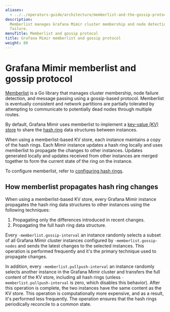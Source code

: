 ```yaml
---
aliases:
  - ../../operators-guide/architecture/memberlist-and-the-gossip-protocol/
description:
  Memberlist manages Grafana Mimir cluster membership and node detection
  failure.
menuTitle: Memberlist and gossip protocol
title: Grafana Mimir memberlist and gossip protocol
weight: 80
---
```


# Grafana Mimir memberlist and gossip protocol

[Memberlist](https://github.com/hashicorp/memberlist) is a Go library that manages cluster membership, node failure detection, and message passing using a gossip-based protocol.
Memberlist is eventually consistent and network partitions are partially tolerated by attempting to communicate to potentially dead nodes through multiple routes.

By default, Grafana Mimir uses memberlist to implement a [key-value (KV) store](../key-value-store/) to share the [hash ring](../hash-ring/) data structures between instances.

When using a memberlist-based KV store, each instance maintains a copy of the hash rings.
Each Mimir instance updates a hash ring locally and uses memberlist to propagate the changes to other instances.
Updates generated locally and updates received from other instances are merged together to form the current state of the ring on the instance.

To configure memberlist, refer to [configuring hash rings](../../../configure/configure-hash-rings/).

## How memberlist propagates hash ring changes

When using a memberlist-based KV store, every Grafana Mimir instance propagates the hash ring data structures to other instances using the following techniques:

1. Propagating only the differences introduced in recent changes.
1. Propagating the full hash ring data structure.

Every `-memberlist.gossip-interval` an instance randomly selects a subset of all Grafana Mimir cluster instances configured by `-memberlist.gossip-nodes` and sends the latest changes to the selected instances.
This operation is performed frequently and it's the primary technique used to propagate changes.

In addition, every `-memberlist.pullpush-interval` an instance randomly selects another instance in the Grafana Mimir cluster and transfers the full content of the KV store, including all hash rings (unless `-memberlist.pullpush-interval` is zero, which disables this behavior).
After this operation is complete, the two instances have the same content as the KV store.
This operation is computationally more expensive, and as a result, it's performed less frequently. The operation ensures that the hash rings periodically reconcile to a common state.
